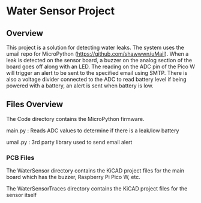 # Water Sensor Project

## Overview
This project is a solution for detecting water leaks. The system uses the umail repo for MicroPython (https://github.com/shawwwn/uMail). When a leak is detected on the 
sensor board, a buzzer on the analog section of the board goes off along with an LED. The reading on the ADC pin of the Pico W will trigger an alert to be sent to the specified
email using SMTP. There is also a voltage divider connected to the ADC to read battery level if being powered with a battery, an alert is sent when battery is low.

## Files Overview
The Code directory contains the MicroPython firmware.

main.py : Reads ADC values to determine if there is a leak/low battery

umail.py : 3rd party library used to send email alert

### PCB Files
The WaterSensor directory contains the KiCAD project files for the main board which has the buzzer, Raspberry Pi Pico W, etc.

The WaterSensorTraces directory contains the KiCAD project files for the sensor itself
